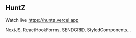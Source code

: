 ## HuntZ

Watch live https://huntz.vercel.app

NextJS, ReactHookForms, SENDGRID, StyledComponents...
